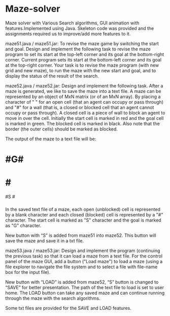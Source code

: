# Maze-solver
Maze solver with Various Search algorithms, GUI animation with features.Implemented using Java. 
Skeleton code was provided and the assignments required us to improve/add more features to it. 

maze51.java / maze51.jar: 
To revise the maze game by switching the start and goal.
Design and implement the following task to revise the maze program to set its start at the top-left corner and its goal at the bottom-right corner. Current program sets its start at the bottom-left corner and its goal at the top-right corner. Your task is to revise the maze program (with new grid and new maze), to run the maze with the new start and goal, and to display the status of the result of the search.


maze52.java / maze52.jar:
Design and implement the following task. After a maze is generated, we like to save the maze into a text file. A maze can be represented by an object of MxN matrix (or of an MxN array). By placing a character of " " for an open cell (that an agent can occupy or pass through) and "#" for a wall (that is, a closed or blocked cell that an agent cannot occupy or pass through). A closed cell is a piece of wall to block an agent to move in over the cell. Initially the start cell is marked in red and the goal cell is marked in green. The blocked cell is marked in black. Also note that the border (the outer cells) should be marked as blocked.

The output of the maze to a text file will be: 

#####
# #G#
# # #
#S  #
##### 

In the saved text file of a maze, each open (unblocked) cell is represented by a blank character and each closed (blocked) cell is represented by a "#" character. The start cell is marked as "S" character and the goal is marked as "G" character. 


New button with “S” is added from maze51 into maze52. This button will save the maze and save it in a txt file. 


maze53.java / maze53.jar:
Design and implement the program (continuing the previous task) so that it can load a maze from a text file. 
For the control panel of the maze GUI, add a button ("Load maze") to load a maze (using a file explorer to navigate the file system and to select a file with file-name box for the input file).

New button with “LOAD” is added from maze52, “S” button is changed to “SAVE” for better presentation. The path of the text file to load is set to user home. The LOAD button can take any saved maze and can continue running through the maze with the search algorithms. 

Some txt files are provided for the SAVE and LOAD features. 
